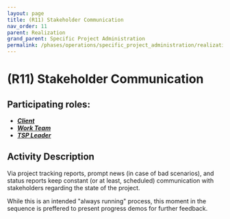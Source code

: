 ```yaml
---
layout: page
title: (R11) Stakeholder Communication
nav_order: 11
parent: Realization
grand_parent: Specific Project Administration
permalink: /phases/operations/specific_project_administration/realization/r11/
---
```


# (R11) Stakeholder Communication

## Participating roles:
* <a href="/roles/">_**Client**_</a>
* <a href="/roles/">_**Work Team**_</a>
* <a href="/roles/">_**TSP Leader**_</a>

## Activity Description
Via project tracking reports, prompt news (in case of bad scenarios), and status reports keep constant (or at least, scheduled) communication with stakeholders regarding the state of the project.

While this is an intended "always running" process, this moment in the sequence is preffered to present progress demos for further feedback.